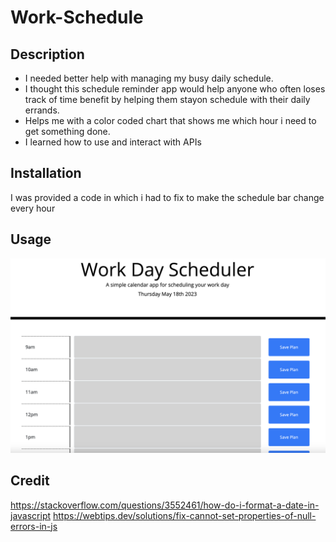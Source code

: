 # Work-Schedule

## Description

- I needed better help with managing my busy daily schedule.
- I thought this schedule reminder app would help anyone who often loses track of time benefit 
by helping them stayon schedule with their daily errands.
- Helps me with a color coded chart that shows me which hour i need to get something done.
- I learned how to use and interact with APIs

## Installation

I was provided a code in which i had to fix to make the schedule bar change every hour

## Usage

![alt text](assets/images/Screenshot%202023-05-18%20at%204.35.12%20PM.png)

## Credit

https://stackoverflow.com/questions/3552461/how-do-i-format-a-date-in-javascript
https://webtips.dev/solutions/fix-cannot-set-properties-of-null-errors-in-js
